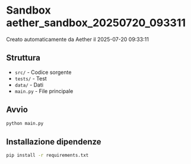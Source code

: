 # Sandbox aether_sandbox_20250720_093311

Creato automaticamente da Aether il 2025-07-20 09:33:11

## Struttura
- `src/` - Codice sorgente
- `tests/` - Test
- `data/` - Dati
- `main.py` - File principale

## Avvio
```bash
python main.py
```

## Installazione dipendenze
```bash
pip install -r requirements.txt
```
